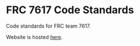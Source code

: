 # FRC 7617 Code Standards

Code standards for FRC team 7617.

Website is hosted [here](https://roboblazers7617.github.io/code-standards).
